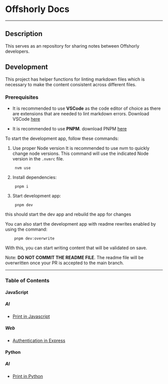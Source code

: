 # Offshorly Docs

---

## Description

This serves as an repository for sharing notes between Offshorly developers.

## Development

This project has helper functions for linting markdown files which is necessary to make the content consistent across different files.

### Prerequisites

- It is recommended to use **VSCode** as the code editor of choice as there are extensions that are needed to lint markdown errors. Download VSCode [here](https://code.visualstudio.com/download)

- It is recommended to use **PNPM**. download PNPM [here](https://pnpm.io/installation)

To start the development app, follow these commands:

1. Use proper Node version
    It is recommended to use nvm to quickly change node versions. This command will use the indicated Node version in the `.nvmrc` file.

        nvm use

2. Install dependencies:

        pnpm i

3. Start development app:

        pnpm dev

this should start the dev app and rebuild the app for changes

You can also start the development app with readme rewrites enabled by using the command:

        pnpm dev:overwrite

With this, you can start writing content that will be validated on save.

Note: **DO NOT COMMIT THE README FILE**. The readme file will be overwritten once your PR is accepted to the main branch.

---

### Table of Contents

#### JavaScript

##### _AI_

- [Print in Javascript](https://github.com/jasonoffshorlydev/offshorly-docs/tree/main/content/JavaScript/AI/Print%20in%20Javascript%20(a5279ac8-0c83-47f5-a421-c698713f8233).md)

##### _Web_

- [Authentication in Express](https://github.com/jasonoffshorlydev/offshorly-docs/tree/main/content/JavaScript/Web/Authentication%20in%20Express%20(f62186e0-1d99-4473-b8d3-4b21c6104754).md)

#### Python

##### _AI_

- [Print in Python](https://github.com/jasonoffshorlydev/offshorly-docs/tree/main/content/Python/AI/Print%20in%20Python%20(196fdc1c-9adc-46a4-8534-3c3d829e937b).md)
  